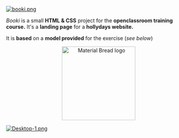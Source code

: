 [![booki.png](https://i.postimg.cc/85QSHz3Q/booki.png)](https://github.com/Jas-Corp/Booki/)

_Booki_ is a small **HTML & CSS** project for the **openclassroom training course.**
It's a **landing page** for a **hollydays website.**

It is **based** on a **model provided** for the exercise (_see below_)
<p align="center">
  <img width="200" src="http://material-bread.org/logo-shadow.svg" alt="Material Bread logo">
</p>

[![Desktop-1.png](https://i.postimg.cc/Qdm9wRDy/Desktop-1.png)](https://github.com/Jas-Corp/Booki/)
